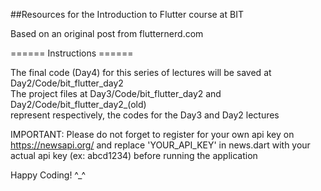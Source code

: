 ##Resources for the Introduction to Flutter course at BIT

Based on an original post from flutternerd.com

====== Instructions ======

The final code (Day4) for this series of lectures will be saved at Day2/Code/bit_flutter_day2<br/>
The project files at Day3/Code/bit_flutter_day2 and Day2/Code/bit_flutter_day2_(old)<br/>represent respectively, the codes for the Day3 and Day2 lectures<br/>

IMPORTANT: Please do not forget to register for your own api key on https://newsapi.org/ and replace 'YOUR_API_KEY' in news.dart with your actual api key (ex: abcd1234) before running the application<br/>


Happy Coding! ^_^
